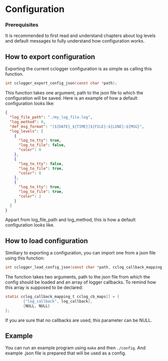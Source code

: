 # Configuration

### Prerequisites
It is recommended to first read and understand chapters about log levels and default messages to fully understand how configuration works.

## How to export configuration
Exporting the current cclogger configuration is as simple as calling this function.
```c
int cclogger_export_config_json(const char *path);
```
This function takes one argument, path to the json file to which the configuration will be saved. Here is an example of how a default configuration looks like:
```json
{
  "log_file_path": "./my_log_file.log",
  "log_method": 0,
  "def_msg_format": "[${DATE}_${TIME}]${FILE}:${LINE}:${MSG}",
  "log_levels": [
    {
      "log_to_tty": true,
      "log_to_file": false,
      "color": 0
    },
    {
      "log_to_tty": false,
      "log_to_file": true,
      "color": 0
    },
    {
      "log_to_tty": true,
      "log_to_file": true,
      "color": 2
    }
  ]
}
```
Appart from log_file_path and log_method, this is how a default configuration looks like.

## How to load configuration
Similiary to exporting a configuration, you can import one from a json file using this function:
```c
int cclogger_load_config_json(const char *path, cclog_callback_mapping_t cb_mappings[]);
```
The function takes two arguments, path to the json file from which the config should be loaded and an array of logger callbacks. To remind how this array is supposed to be declared:
```c
static cclog_callback_mapping_t cclog_cb_maps[] = {
        {"log_callback", log_callback},
        {NULL, NULL}
};
```
If you are sure that no callbacks are used, this parameter can be NULL.

## Example
You can run an example program using `make` and then `./config`. And example .json file is prepared that will be used as a config.

